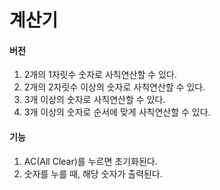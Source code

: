 # 계산기

#### 버전
1. 2개의 1자릿수 숫자로 사칙연산할 수 있다.
2. 2개의 2자릿수 이상의 숫자로 사칙연산할 수 있다.
3. 3개 이상의 숫자로 사칙연산할 수 있다.
4. 3개 이상의 숫자로 순서에 맞게 사칙연산할 수 있다.

#### 기능
1. AC(All Clear)를 누르면 초기화된다.
2. 숫자를 누를 때, 해당 숫자가 출력된다.